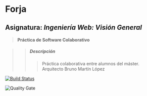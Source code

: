 # Forja
## Asignatura: *Ingeniería Web: Visión General*
> #### Práctica de Software Colaborativo

>> ##### Descripción
>>> Práctica colaborativa entre alumnos del máster. Arquitecto Bruno Martín López

[![Build Status](https://travis-ci.com/BrunoML1991/IWVG.SwC.BrunoMartin.svg?branch=develop)](https://travis-ci.com/BrunoML1991/IWVG.SwC.BrunoMartin)

![Quality Gate](https://sonarcloud.io/api/project_badges/measure?project=es.upm.miw%3AIWVG-forge&metric=alert_status)